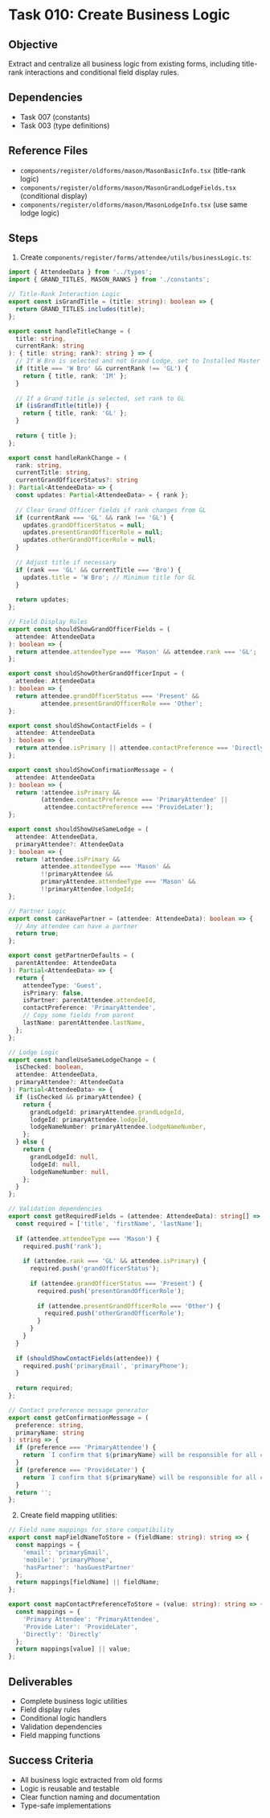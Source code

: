 # Task 010: Create Business Logic

## Objective
Extract and centralize all business logic from existing forms, including title-rank interactions and conditional field display rules.

## Dependencies
- Task 007 (constants)
- Task 003 (type definitions)

## Reference Files
- `components/register/oldforms/mason/MasonBasicInfo.tsx` (title-rank logic)
- `components/register/oldforms/mason/MasonGrandLodgeFields.tsx` (conditional display)
- `components/register/oldforms/mason/MasonLodgeInfo.tsx` (use same lodge logic)

## Steps

1. Create `components/register/forms/attendee/utils/businessLogic.ts`:
```typescript
import { AttendeeData } from '../types';
import { GRAND_TITLES, MASON_RANKS } from './constants';

// Title-Rank Interaction Logic
export const isGrandTitle = (title: string): boolean => {
  return GRAND_TITLES.includes(title);
};

export const handleTitleChange = (
  title: string, 
  currentRank: string
): { title: string; rank?: string } => {
  // If W Bro is selected and not Grand Lodge, set to Installed Master
  if (title === 'W Bro' && currentRank !== 'GL') {
    return { title, rank: 'IM' };
  }
  
  // If a Grand title is selected, set rank to GL
  if (isGrandTitle(title)) {
    return { title, rank: 'GL' };
  }
  
  return { title };
};

export const handleRankChange = (
  rank: string, 
  currentTitle: string,
  currentGrandOfficerStatus?: string
): Partial<AttendeeData> => {
  const updates: Partial<AttendeeData> = { rank };
  
  // Clear Grand Officer fields if rank changes from GL
  if (currentRank === 'GL' && rank !== 'GL') {
    updates.grandOfficerStatus = null;
    updates.presentGrandOfficerRole = null;
    updates.otherGrandOfficerRole = null;
  }
  
  // Adjust title if necessary
  if (rank === 'GL' && currentTitle === 'Bro') {
    updates.title = 'W Bro'; // Minimum title for GL
  }
  
  return updates;
};

// Field Display Rules
export const shouldShowGrandOfficerFields = (
  attendee: AttendeeData
): boolean => {
  return attendee.attendeeType === 'Mason' && attendee.rank === 'GL';
};

export const shouldShowOtherGrandOfficerInput = (
  attendee: AttendeeData
): boolean => {
  return attendee.grandOfficerStatus === 'Present' && 
         attendee.presentGrandOfficerRole === 'Other';
};

export const shouldShowContactFields = (
  attendee: AttendeeData
): boolean => {
  return attendee.isPrimary || attendee.contactPreference === 'Directly';
};

export const shouldShowConfirmationMessage = (
  attendee: AttendeeData
): boolean => {
  return !attendee.isPrimary && 
         (attendee.contactPreference === 'PrimaryAttendee' || 
          attendee.contactPreference === 'ProvideLater');
};

export const shouldShowUseSameLodge = (
  attendee: AttendeeData,
  primaryAttendee?: AttendeeData
): boolean => {
  return !attendee.isPrimary && 
         attendee.attendeeType === 'Mason' &&
         !!primaryAttendee &&
         primaryAttendee.attendeeType === 'Mason' &&
         !!primaryAttendee.lodgeId;
};

// Partner Logic
export const canHavePartner = (attendee: AttendeeData): boolean => {
  // Any attendee can have a partner
  return true;
};

export const getPartnerDefaults = (
  parentAttendee: AttendeeData
): Partial<AttendeeData> => {
  return {
    attendeeType: 'Guest',
    isPrimary: false,
    isPartner: parentAttendee.attendeeId,
    contactPreference: 'PrimaryAttendee',
    // Copy some fields from parent
    lastName: parentAttendee.lastName,
  };
};

// Lodge Logic
export const handleUseSameLodgeChange = (
  isChecked: boolean,
  attendee: AttendeeData,
  primaryAttendee?: AttendeeData
): Partial<AttendeeData> => {
  if (isChecked && primaryAttendee) {
    return {
      grandLodgeId: primaryAttendee.grandLodgeId,
      lodgeId: primaryAttendee.lodgeId,
      lodgeNameNumber: primaryAttendee.lodgeNameNumber,
    };
  } else {
    return {
      grandLodgeId: null,
      lodgeId: null,
      lodgeNameNumber: null,
    };
  }
};

// Validation dependencies
export const getRequiredFields = (attendee: AttendeeData): string[] => {
  const required = ['title', 'firstName', 'lastName'];
  
  if (attendee.attendeeType === 'Mason') {
    required.push('rank');
    
    if (attendee.rank === 'GL' && attendee.isPrimary) {
      required.push('grandOfficerStatus');
      
      if (attendee.grandOfficerStatus === 'Present') {
        required.push('presentGrandOfficerRole');
        
        if (attendee.presentGrandOfficerRole === 'Other') {
          required.push('otherGrandOfficerRole');
        }
      }
    }
  }
  
  if (shouldShowContactFields(attendee)) {
    required.push('primaryEmail', 'primaryPhone');
  }
  
  return required;
};

// Contact preference message generator
export const getConfirmationMessage = (
  preference: string, 
  primaryName: string
): string => {
  if (preference === 'PrimaryAttendee') {
    return `I confirm that ${primaryName} will be responsible for all communication with this attendee.`;
  }
  if (preference === 'ProvideLater') {
    return `I confirm that ${primaryName} will be responsible for all communication with this attendee until their contact details have been updated.`;
  }
  return '';
};
```

2. Create field mapping utilities:
```typescript
// Field name mappings for store compatibility
export const mapFieldNameToStore = (fieldName: string): string => {
  const mappings = {
    'email': 'primaryEmail',
    'mobile': 'primaryPhone',
    'hasPartner': 'hasGuestPartner'
  };
  return mappings[fieldName] || fieldName;
};

export const mapContactPreferenceToStore = (value: string): string => {
  const mappings = {
    'Primary Attendee': 'PrimaryAttendee',
    'Provide Later': 'ProvideLater',
    'Directly': 'Directly'
  };
  return mappings[value] || value;
};
```

## Deliverables
- Complete business logic utilities
- Field display rules
- Conditional logic handlers
- Validation dependencies
- Field mapping functions

## Success Criteria
- All business logic extracted from old forms
- Logic is reusable and testable
- Clear function naming and documentation
- Type-safe implementations